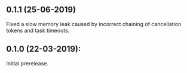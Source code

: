 ## 0.1.1 (25-06-2019)

Fixed a slow memory leak caused by incorrect chaining of cancellation tokens and task timeouts.

## 0.1.0 (22-03-2019): 

Initial prerelease.
